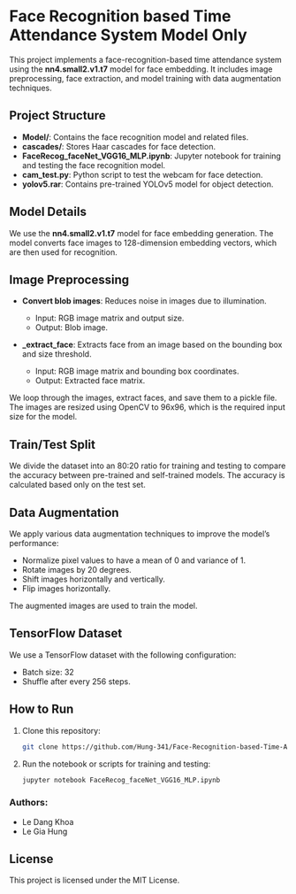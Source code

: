 
# Face Recognition based Time Attendance System Model Only

This project implements a face-recognition-based time attendance system using the **nn4.small2.v1.t7** model for face embedding. It includes image preprocessing, face extraction, and model training with data augmentation techniques.

## Project Structure

- **Model/**: Contains the face recognition model and related files.
- **cascades/**: Stores Haar cascades for face detection.
- **FaceRecog_faceNet_VGG16_MLP.ipynb**: Jupyter notebook for training and testing the face recognition model.
- **cam_test.py**: Python script to test the webcam for face detection.
- **yolov5.rar**: Contains pre-trained YOLOv5 model for object detection.

## Model Details

We use the **nn4.small2.v1.t7** model for face embedding generation. The model converts face images to 128-dimension embedding vectors, which are then used for recognition.

## Image Preprocessing

- **Convert blob images**: Reduces noise in images due to illumination.
  - Input: RGB image matrix and output size.
  - Output: Blob image.

- **_extract_face**: Extracts face from an image based on the bounding box and size threshold.
  - Input: RGB image matrix and bounding box coordinates.
  - Output: Extracted face matrix.

We loop through the images, extract faces, and save them to a pickle file. The images are resized using OpenCV to 96x96, which is the required input size for the model.

## Train/Test Split

We divide the dataset into an 80:20 ratio for training and testing to compare the accuracy between pre-trained and self-trained models. The accuracy is calculated based only on the test set.

## Data Augmentation

We apply various data augmentation techniques to improve the model’s performance:
- Normalize pixel values to have a mean of 0 and variance of 1.
- Rotate images by 20 degrees.
- Shift images horizontally and vertically.
- Flip images horizontally.

The augmented images are used to train the model.

## TensorFlow Dataset

We use a TensorFlow dataset with the following configuration:
- Batch size: 32
- Shuffle after every 256 steps.

## How to Run

1. Clone this repository:
   ```bash
   git clone https://github.com/Hung-341/Face-Recognition-based-Time-Attendance-System-Model-Only
   ```
2. Run the notebook or scripts for training and testing:
   ```bash
   jupyter notebook FaceRecog_faceNet_VGG16_MLP.ipynb
   ```
### Authors:
- Le Dang Khoa
- Le Gia Hung

## License

This project is licensed under the MIT License.
